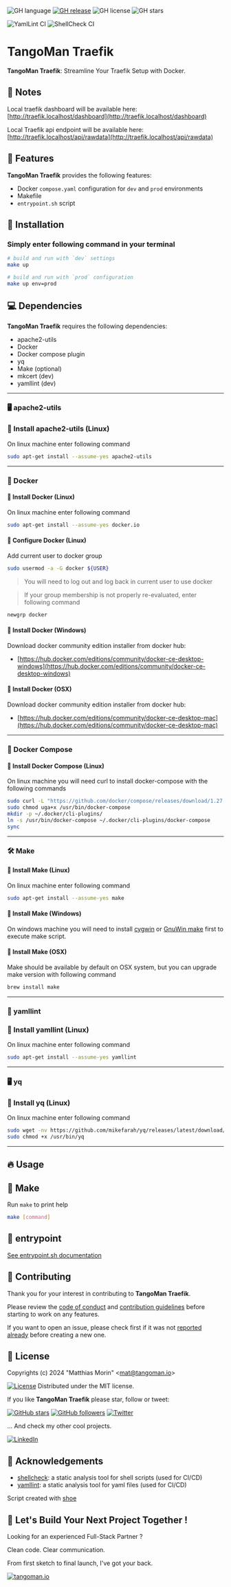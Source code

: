 ![GH language](https://img.shields.io/github/languages/top/TangoMan75/traefik)
[![GH release](https://img.shields.io/github/v/release/TangoMan75/traefik)](https://github.com/TangoMan75/traefik/releases)
![GH license](https://img.shields.io/github/license/TangoMan75/traefik)
![GH stars](https://img.shields.io/github/stars/TangoMan75/traefik)

![YamlLint CI](https://github.com/TangoMan75/traefik/workflows/YamlLint%20CI/badge.svg)
![ShellCheck CI](https://github.com/TangoMan75/traefik/workflows/ShellCheck%20CI/badge.svg)

TangoMan Traefik
================

**TangoMan Traefik**: Streamline Your Traefik Setup with Docker.

📝 Notes
--------

Local traefik dashboard will be available here: [http://traefik.localhost/dashboard](http://traefik.localhost/dashboard)

Local Traefik api endpoint will be available here: [http://traefik.localhost/api/rawdata](http://traefik.localhost/api/rawdata)

🎯 Features
-----------

**TangoMan Traefik** provides the following features:

- Docker `compose.yaml` configuration for `dev` and `prod` environments
- Makefile
- `entrypoint.sh` script

🚀 Installation
---------------

### Simply enter following command in your terminal

```bash
# build and run with `dev` settings
make up

# build and run with `prod` configuration
make up env=prod
```

💻 Dependencies
---------------

**TangoMan Traefik** requires the following dependencies:

- apache2-utils
- Docker
- Docker compose plugin
- yq
- Make (optional)
- mkcert (dev)
- yamllint (dev)

---

### 🖥 apache2-utils

### 🐧 Install apache2-utils (Linux)

On linux machine enter following command

```bash
sudo apt-get install --assume-yes apache2-utils
```

---

### 🐋 Docker

#### 🐧 Install Docker (Linux)

On linux machine enter following command

```bash
sudo apt-get install --assume-yes docker.io
```

#### 🔧 Configure Docker (Linux)

Add current user to docker group

```bash
sudo usermod -a -G docker ${USER}
```

> You will need to log out and log back in current user to use docker

> If your group membership is not properly re-evaluated, enter following command

```bash
newgrp docker
```

#### 🏁 Install Docker (Windows)

Download docker community edition installer from docker hub:

- [https://hub.docker.com/editions/community/docker-ce-desktop-windows](https://hub.docker.com/editions/community/docker-ce-desktop-windows)

#### 🍎 Install Docker (OSX)

Download docker community edition installer from docker hub:

- [https://hub.docker.com/editions/community/docker-ce-desktop-mac](https://hub.docker.com/editions/community/docker-ce-desktop-mac)

---

### 🐳 Docker Compose

#### 🐧 Install Docker Compose (Linux)

On linux machine you will need curl to install docker-compose with the following commands

```bash
sudo curl -L "https://github.com/docker/compose/releases/download/1.27.4/docker-compose-`uname -s`-`uname -m`" -o /usr/bin/docker-compose
sudo chmod uga+x /usr/bin/docker-compose
mkdir -p ~/.docker/cli-plugins/
ln -s /usr/bin/docker-compose ~/.docker/cli-plugins/docker-compose
sync
```

---

### 🛠 Make

#### 🐧 Install Make (Linux)

On linux machine enter following command

```bash
sudo apt-get install --assume-yes make
```

#### 🏁 Install Make (Windows)

On windows machine you will need to install [cygwin](http://www.cygwin.com/) or [GnuWin make](http://gnuwin32.sourceforge.net/packages/make.htm) first to execute make script.

#### 🍎 Install Make (OSX)

Make should be available by default on OSX system, but you can upgrade make version with following command

```bash
brew install make
```

---

### 🧽 yamllint

### 🐧 Install yamllint (Linux)

On linux machine enter following command

```bash
sudo apt-get install --assume-yes yamllint
```

---

### 🖥 yq

### 🐧 Install yq (Linux)

On linux machine enter following command

```bash
sudo wget -nv https://github.com/mikefarah/yq/releases/latest/download/yq_linux_amd64 -O /usr/bin/yq
sudo chmod +x /usr/bin/yq
```

---

🔥 Usage
--------

🤖 Make
-------

Run `make` to print help

```bash
make [command] 
```

🤖 entrypoint
-------------

[See entrypoint.sh documentation](entrypoint.md)

🤝 Contributing
---------------

Thank you for your interest in contributing to **TangoMan Traefik**.

Please review the [code of conduct](./CODE_OF_CONDUCT.md) and [contribution guidelines](./CONTRIBUTING.md) before starting to work on any features.

If you want to open an issue, please check first if it was not [reported already](https://github.com/TangoMan75/traefik/issues) before creating a new one.

📜 License
----------

Copyrights (c) 2024 &quot;Matthias Morin&quot; &lt;mat@tangoman.io&gt;

[![License](https://img.shields.io/badge/Licence-MIT-green.svg)](LICENSE)
Distributed under the MIT license.

If you like **TangoMan Traefik** please star, follow or tweet:

[![GitHub stars](https://img.shields.io/github/stars/TangoMan75/traefik?style=social)](https://github.com/TangoMan75/traefik/stargazers)
[![GitHub followers](https://img.shields.io/github/followers/TangoMan75?style=social)](https://github.com/TangoMan75)
[![Twitter](https://img.shields.io/twitter/url?style=social&url=https%3A%2F%2Fgithub.com%2FTangoMan75%2Ftraefik)](https://twitter.com/intent/tweet?text=Wow:&url=https%3A%2F%2Fgithub.com%2FTangoMan75%2Ftraefik)

... And check my other cool projects.

[![LinkedIn](https://img.shields.io/static/v1?style=social&logo=linkedin&label=LinkedIn&message=morinmatthias)](https://www.linkedin.com/in/morinmatthias)

🙏 Acknowledgements
-------------------

* [shellcheck](https://github.com/koalaman/shellcheck): a static analysis tool for shell scripts (used for CI/CD)
* [yamllint](https://github.com/adrienverge/yamllint): a static analysis tool for yaml files (used for CI/CD)

Script created with [shoe](https://github.com/TangoMan75/shoe)

👋 Let's Build Your Next Project Together !
-------------------------------------------

Looking for an experienced Full-Stack Partner ?

Clean code. Clear communication.

From first sketch to final launch, I've got your back.

[![tangoman.io](https://img.shields.io/badge/✉️%20Get%20in%20touch%20now%20!-FD9400?style=for-the-badge)](https://tangoman.io)
